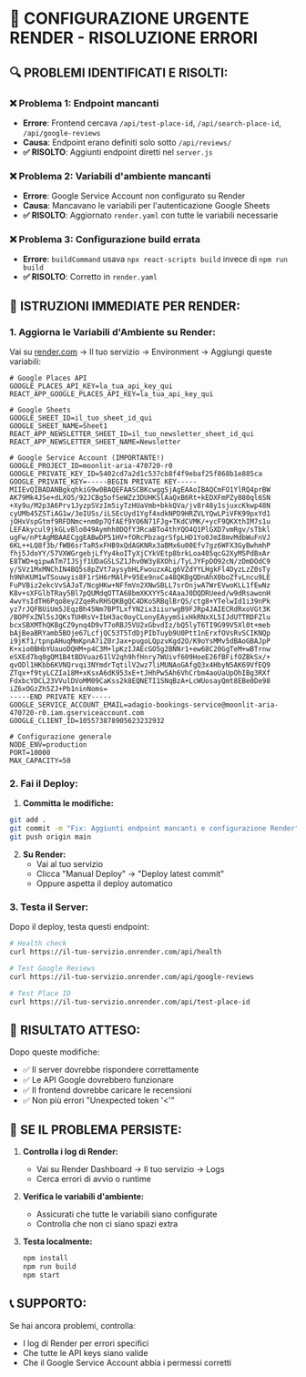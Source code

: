 # 🚨 CONFIGURAZIONE URGENTE RENDER - RISOLUZIONE ERRORI

## 🔍 **PROBLEMI IDENTIFICATI E RISOLTI:**

### ❌ **Problema 1: Endpoint mancanti**
- **Errore**: Frontend cercava `/api/test-place-id`, `/api/search-place-id`, `/api/google-reviews`
- **Causa**: Endpoint erano definiti solo sotto `/api/reviews/`
- **✅ RISOLTO**: Aggiunti endpoint diretti nel `server.js`

### ❌ **Problema 2: Variabili d'ambiente mancanti**
- **Errore**: Google Service Account non configurato su Render
- **Causa**: Mancavano le variabili per l'autenticazione Google Sheets
- **✅ RISOLTO**: Aggiornato `render.yaml` con tutte le variabili necessarie

### ❌ **Problema 3: Configurazione build errata**
- **Errore**: `buildCommand` usava `npx react-scripts build` invece di `npm run build`
- **✅ RISOLTO**: Corretto in `render.yaml`

## 🚀 **ISTRUZIONI IMMEDIATE PER RENDER:**

### **1. Aggiorna le Variabili d'Ambiente su Render:**

Vai su [render.com](https://render.com) → Il tuo servizio → Environment → Aggiungi queste variabili:

```env
# Google Places API
GOOGLE_PLACES_API_KEY=la_tua_api_key_qui
REACT_APP_GOOGLE_PLACES_API_KEY=la_tua_api_key_qui

# Google Sheets
GOOGLE_SHEET_ID=il_tuo_sheet_id_qui
GOOGLE_SHEET_NAME=Sheet1
REACT_APP_NEWSLETTER_SHEET_ID=il_tuo_newsletter_sheet_id_qui
REACT_APP_NEWSLETTER_SHEET_NAME=Newsletter

# Google Service Account (IMPORTANTE!)
GOOGLE_PROJECT_ID=moonlit-aria-470720-r0
GOOGLE_PRIVATE_KEY_ID=5402cd7a2d1c537cb8f4f9ebaf25f868b1e885ca
GOOGLE_PRIVATE_KEY=-----BEGIN PRIVATE KEY-----
MIIEvQIBADANBgkqhkiG9w0BAQEFAASCBKcwggSjAgEAAoIBAQCmFO1YlRQ4prBW
AK79Mk4JSe+dLXO5/92JCBg5ofSeWZz3DUHKSlAaQxB6Rt+kEDXFmPZy080ql6SN
+Xy9u/M2p3A6Prv1JyzpSVzIm5iyTzHUaVmb+bkkQVa/jv8r48y1sjuxcKkwp48N
cyUMb45ZSTiAG1w/3eIUSs/iLSEcUyd1Ygf4xdkNPD9HRZVLYQwLPiVFK99pxYd1
jOHxVspGtmf9RFDNmc+nm0p7QfAEf9YO6N71FJg+TKdCVMK/+ycF9QKXthIM7s1u
LEFAkycul9jkGLvBlo049Aymhh0DQfY3RcaBTo4thYQO4Q1PlGXD7vmRgv/sTbkl
ugFw/nPtAgMBAAECggEABwDP51HV+fORcPbzagrSfpLHD1Yo0JmI8mvMdbWuFnVJ
6KL++LQ8f3b/fWB6srTaR5xFHB9xQdAGKNRx3aBMx6u00Efv7gz6WFX3GyBwhmhP
fhj5JdoYY/57VXWGrgebjLfYy4koITyXjCYkVEtp8brkLoa405qcG2XyMSPdBxAr
E8TWD+qipwATm7IJSjf1UDaGSLSZ1Jhv0W3y8XOhi/TyLJYFpDO92cN/zDmDOdC9
y/SVz1MxMNChIN4BQ5s8pZVt7aysybHLFwouzxALg6VZdYYLHgkFl4DyzLzZ0sTy
h9NhKUM1wTSouwyis8F1rSH6rMAlP+95Ee9nxCa48QKBgQDnAhX0boZfvLncu9LE
FuPVBiz2ekcVvSAJaT/NcgHKw+NFfmVn2XNwSBLL7srOnjwA7WrEVwoKLL1fEwNz
K8v+sXFGlbTRay5Bl7pQUMdqOTTA68bmXKXYY5c4AaaJ0DQDRUeed/w9dRsawonH
4wvYsIdTH6Pqo8ey2ZqeRvRHSQKBgQC4DKoSRBqlBrQS/ctg8+YTelwId1i39nPk
yz7rJQFBUiUm5JEqzBh45Nm7BPTLxfYN2ix3iiurwgB9FJRp4JAIECRdRxoVGt3K
/BOPFxZNl5sJQKsTUHRsV+IbH3ac0oyCLonyEAyymSixHkRNxXL5IJdUTTRDFZlu
bcxSBXMThQKBgCZ9ynq4D9vT7oRBJ5VU2xGbvdIz/bQ5lyT6TI9G99V5Xl0t+meb
bAjBeaBRYamb5BOje67LcfjQC53T5TdDjPIbTuyb9U0Ptt1nErxfOVsRvSCIKNQp
i9jKf1/tpnpAHuqMmKpnA7iZ0rJax+pugoLQpzvKgd2O/K9oYsMMv5dBAoGBAJpP
K+xio0BHbYUauoDQHM+p4C3M+lpKzIJAEcGO5g2BNNr1+ew68C20GgTeM+wBTrnw
eSXEd7bq0gQM1B4tBDVuaz61lV2qh9hfHnry7WUivf609HoeE26fBFifOZBkSx/+
qvODl1HKbb6KVNQrvqi3NYmdrTqtilV2wz7liMUNAoGAfgQ3x4HbyN5AK69VfEQ9
ZTqx+f9tyLCZIa18M+xKsxA6dK953xE+tJHhPw5Ah6VhCrbm4aoUaUpOhIBg3RXf
FdxbcYDCL23VVulDVoMM09CaKss2k8EQNETI1SNqBzA+LcWUosayQmt8EBe0De98
iZ6xOGzZh5ZJ+Pb1ninNoms=
-----END PRIVATE KEY-----
GOOGLE_SERVICE_ACCOUNT_EMAIL=adagio-bookings-service@moonlit-aria-470720-r0.iam.gserviceaccount.com
GOOGLE_CLIENT_ID=105573878905623232932

# Configurazione generale
NODE_ENV=production
PORT=10000
MAX_CAPACITY=50
```

### **2. Fai il Deploy:**

1. **Committa le modifiche:**
```bash
git add .
git commit -m "Fix: Aggiunti endpoint mancanti e configurazione Render"
git push origin main
```

2. **Su Render:**
   - Vai al tuo servizio
   - Clicca "Manual Deploy" → "Deploy latest commit"
   - Oppure aspetta il deploy automatico

### **3. Testa il Server:**

Dopo il deploy, testa questi endpoint:

```bash
# Health check
curl https://il-tuo-servizio.onrender.com/api/health

# Test Google Reviews
curl https://il-tuo-servizio.onrender.com/api/google-reviews

# Test Place ID
curl https://il-tuo-servizio.onrender.com/api/test-place-id
```

## 🎯 **RISULTATO ATTESO:**

Dopo queste modifiche:
- ✅ Il server dovrebbe rispondere correttamente
- ✅ Le API Google dovrebbero funzionare
- ✅ Il frontend dovrebbe caricare le recensioni
- ✅ Non più errori "Unexpected token '<'"

## 🚨 **SE IL PROBLEMA PERSISTE:**

1. **Controlla i log di Render:**
   - Vai su Render Dashboard → Il tuo servizio → Logs
   - Cerca errori di avvio o runtime

2. **Verifica le variabili d'ambiente:**
   - Assicurati che tutte le variabili siano configurate
   - Controlla che non ci siano spazi extra

3. **Testa localmente:**
   ```bash
   npm install
   npm run build
   npm start
   ```

## 📞 **SUPPORTO:**

Se hai ancora problemi, controlla:
- I log di Render per errori specifici
- Che tutte le API keys siano valide
- Che il Google Service Account abbia i permessi corretti
